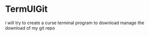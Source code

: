 # TermUIGit
i will try to create a curse terminal program to download manage the download of my git repo
